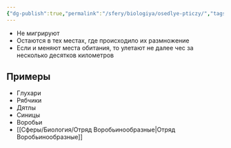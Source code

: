 ```yaml
---
{"dg-publish":true,"permalink":"/sfery/biologiya/osedlye-pticzy/","tags":["Зоология"]}
---
```


- Не мигрируют 
- Остаются в тех местах, где происходило их размножение 
- Если и меняют места обитания, то улетают не далее чес за несколько десятков километров 
## Примеры
- Глухари
- Рябчики
- Дятлы
- Синицы
- Воробьи
- [[Сферы/Биология/Отряд Воробьинообразные\|Отряд Воробьинообразные]]